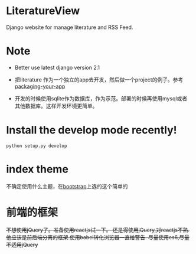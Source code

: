 # LiteratureView
Django website for manage literature and RSS Feed.

# Note
* Better use latest django version 2.1
* 把literature 作为一个独立的app去开发，然后做一个project的例子。参考 [packaging-your-app](https://docs.djangoproject.com/en/2.1/intro/reusable-apps/#packaging-your-app)

* 开发的时候使用sqlite作为数据库，作为示范。部署的时候再使用mysql或者其他数据库。这样开发环境更简单。

# Install the develop mode recently!
`python setup.py develop`

# index theme

不确定使用什么主题，在[bootstrap](https://startbootstrap.com/template-overviews/2-col-portfolio/)上选的这个简单的

# 前端的框架

<del>不想使用jQuery了。准备使用reactjs试一下。<del>
还是得使用jQuery,对reactjs不熟.他应该是前后端分离的框架.使用babel转化浏览器一直给警告.
尽量使用es6,尽量不适用jQuery